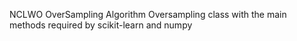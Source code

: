 NCLWO OverSampling Algorithm Oversampling class with the main methods required by scikit-learn and numpy
